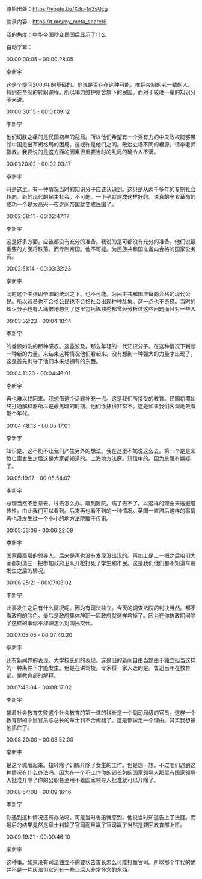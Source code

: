 原始出处：https://youtu.be/Xdc-1n3sQcg

摘录内容：https://t.me/my_meta_share/9

我的角度：中华帝国秒变民国后显示了什么

自动字幕：

00:00:00:05 - 00:00:28:05

李新宇

这是个提问2003年的基础的。他说是否存在这种可能。推翻帝制的老一辈的人。特别在帝制的转职课程。所以竭力维护屋舍旗下的民国。而对于较晚一辈的知识分子来说。

00:00:30:15 - 00:01:09:12

李新宇

他们切肤之痛的是民国初年的乱局。所以他们希望有一个强有力的中央政权能够带领中国走出军阀格局的困局。这或许是他们之间。政治立场不同的根源。请李老师指教。我要说的是这方面的因素很重要当时的乱局的确令人不满。

00:01:20:02 - 00:02:03:17

李新宇

可是这里。有一种情况当时的知识分子应该认识到。这只是从两千多年的专制社会转向。新的现代的民主社会。不可能。一下子就建成这样好的。说真的辛亥革命的成功一个是太高兴一夜之间帝国就变成民国了。

00:02:08:11 - 00:02:47:17

李新宇

这是好多方面。应该都没有充分的准备。我说的是可都没有充分的准备。他们说最重要的方面将跌落。而专制帝国。他不可能。为民族共和国准备向合格的国家公务员。

00:02:51:14 - 00:03:32:23

李新宇

同时这个主张即帝国的统治之下。也不可能。为民主共和国准备向合格的现代公民。所以官员也不合格公民也不合格社会出现种种乱象。这一点也不奇怪。当时的知识分子也有人痛恨地想到了这里包括陈独秀都曾经分析过这些问题而且对一些人

00:03:32:23 - 00:04:10:14

李新宇

的眷顾如洗的那种感叹。这些波及。那么年轻的一代知识分子。在这种情况下判断一种新的力量。来结束这种情况他们看起来。没有想到一种强大的力量才出现了。这是首先剥夺了他们本来想拥有的东西。

00:04:11:20 - 00:04:46:01

李新宇

再也难以找回来。我想借这个话题补充一点。这是我们所接受的教育。民国初期始终打通解释器所以是最黑暗的时期。他们涂抹得非常不。这是如果我们客观地去看那个年代。

00:04:48:13 - 00:05:17:01

李新宇

知识是。这不能不让我们产生另外的想法。我在这里不妨说这么去。第一个是是宋教仁案发生之后这是大家都知道的。上海地方法庭。短信中的。因为总理有嫌疑了。

00:05:19:17 - 00:05:54:07

李新宇

总理当然不愿意去。过去怎么办。踱到医院。病了去不了。以这样的理由来逃避遗传性。由此我们可以看到。后来再也看不到的一种情况。英国一直滞后这样的事情再也没发生过一个小小的地方法院敢于传讯。

00:05:56:06 - 00:06:22:09

李新宇

国家最高层的领导人。后来是再也没有发现没出现的。再加上是上一把之后咱们大家都知道三一把参加政府卫队开枪打死了学生和市民。这是我们他们都不知道车震发生之后的情况。

00:06:25:21 - 00:07:03:02

李新宇

此事发生之后有什么情况呢。因为有司法独立。今天的调查法院的判决当然。都不看政府的脸色。最后是政府集体辞职一届政府就这样垮掉了。因为在你执政期间除了这样的事你不辞职怎么对国民交代。

00:07:05:05 - 00:07:40:20

李新宇

还有新闻界的表现。大学校长们的表现。这是旧的新闻自由当然由于独立担当这样的一种条件下才能发生。但是在讲驾校。专家将一家入选的是。鲁迅当年在教育部。是教育部的解释。

00:07:43:04 - 00:08:17:02

李新宇

接着社会教育失败这个社会教育的第一课的科长是一个副司局级的官员。这样一个教育部的中层官员与总长的章士钊不合闹翻了。这是都做足一个理由。其实我想被他抓住了。

00:08:20:00 - 00:08:52:00

李新宇

是这个城墙起来。扭转除了训练开除了女生的工作。但是想一想。不过咱们遇到这种情况有什么办法吗。因为在一个不工作你的部长包的国家领导人那里有国家领导人批准开除了你的公职甚至用不着国家领导人批准就可以开除了。

00:08:54:08 - 00:09:16:16

李新宇

你遇到这种情况还有办法吗。可是当时鲁迅就感到。他说当时知道告上了法庭。而最后的结果竟然是章士钊输了官司而且赢了官司赢了当然是要回教育部上班。

00:09:19:21 - 00:09:46:10

李新宇

这种事。如果没有司法独立不需要状告首长怎么可能打赢官司。所以那个年代的确并不是一片灰暗但它还有一些让后人非常怀念的东西。
